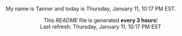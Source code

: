 My name is Tanner and today is Thursday, January 11, 10:17 PM EST.

<p align="center">This <i>README</i> file is generated <b>every 3 hours</b>!</br>Last refresh: Thursday, January 11, 10:17 PM EST<br /></p>
